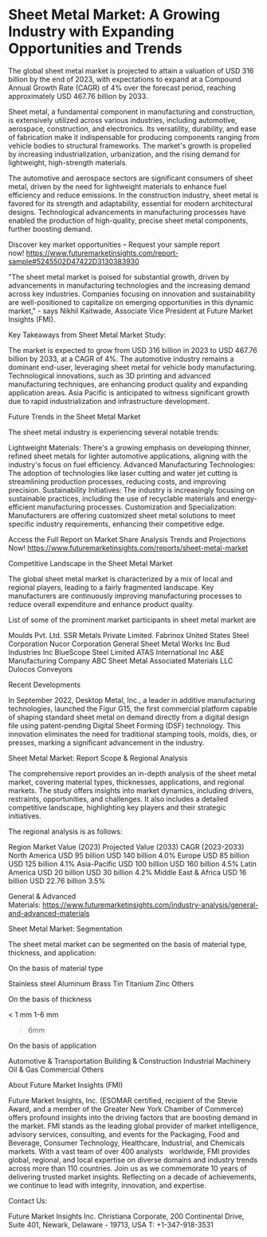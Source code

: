 # Sheet Metal Market: A Growing Industry with Expanding Opportunities and Trends

The global sheet metal market is projected to attain a valuation of USD 316 billion by the end of 2023, with expectations to expand at a Compound Annual Growth Rate (CAGR) of 4% over the forecast period, reaching approximately USD 467.76 billion by 2033.

Sheet metal, a fundamental component in manufacturing and construction, is extensively utilized across various industries, including automotive, aerospace, construction, and electronics. Its versatility, durability, and ease of fabrication make it indispensable for producing components ranging from vehicle bodies to structural frameworks. The market's growth is propelled by increasing industrialization, urbanization, and the rising demand for lightweight, high-strength materials.

The automotive and aerospace sectors are significant consumers of sheet metal, driven by the need for lightweight materials to enhance fuel efficiency and reduce emissions. In the construction industry, sheet metal is favored for its strength and adaptability, essential for modern architectural designs. Technological advancements in manufacturing processes have enabled the production of high-quality, precise sheet metal components, further boosting demand.

Discover key market opportunities – Request your sample report now! https://www.futuremarketinsights.com/report-sample#5245502D47422D3130383930

"The sheet metal market is poised for substantial growth, driven by advancements in manufacturing technologies and the increasing demand across key industries. Companies focusing on innovation and sustainability are well-positioned to capitalize on emerging opportunities in this dynamic market," - says Nikhil Kaitwade, Associate Vice President at Future Market Insights (FMI).

Key Takeaways from Sheet Metal Market Study:

The market is expected to grow from USD 316 billion in 2023 to USD 467.76 billion by 2033, at a CAGR of 4%.
The automotive industry remains a dominant end-user, leveraging sheet metal for vehicle body manufacturing.
Technological innovations, such as 3D printing and advanced manufacturing techniques, are enhancing product quality and expanding application areas.
Asia Pacific is anticipated to witness significant growth due to rapid industrialization and infrastructure development.

Future Trends in the Sheet Metal Market

The sheet metal industry is experiencing several notable trends:

Lightweight Materials: There's a growing emphasis on developing thinner, refined sheet metals for lighter automotive applications, aligning with the industry's focus on fuel efficiency.
Advanced Manufacturing Technologies: The adoption of technologies like laser cutting and water jet cutting is streamlining production processes, reducing costs, and improving precision.
Sustainability Initiatives: The industry is increasingly focusing on sustainable practices, including the use of recyclable materials and energy-efficient manufacturing processes.
Customization and Specialization: Manufacturers are offering customized sheet metal solutions to meet specific industry requirements, enhancing their competitive edge.

Access the Full Report on Market Share Analysis Trends and Projections Now! https://www.futuremarketinsights.com/reports/sheet-metal-market

Competitive Landscape in the Sheet Metal Market

The global sheet metal market is characterized by a mix of local and regional players, leading to a fairly fragmented landscape. Key manufacturers are continuously improving manufacturing processes to reduce overall expenditure and enhance product quality.

List of some of the prominent market participants in sheet metal market are

Moulds Pvt. Ltd.
SSR Metals Private Limited.
Fabrinox
United States Steel Corporation
Nucor Corporation
General Sheet Metal Works Inc
Bud Industries Inc
BlueScope Steel Limited
ATAS International Inc
A&E Manufacturing Company
ABC Sheet Metal
Associated Materials LLC
Dulocos Conveyors

Recent Developments

In September 2022, Desktop Metal, Inc., a leader in additive manufacturing technologies, launched the Figur G15, the first commercial platform capable of shaping standard sheet metal on demand directly from a digital design file using patent-pending Digital Sheet Forming (DSF) technology. This innovation eliminates the need for traditional stamping tools, molds, dies, or presses, marking a significant advancement in the industry.

Sheet Metal Market: Report Scope & Regional Analysis

The comprehensive report provides an in-depth analysis of the sheet metal market, covering material types, thicknesses, applications, and regional markets. The study offers insights into market dynamics, including drivers, restraints, opportunities, and challenges. It also includes a detailed competitive landscape, highlighting key players and their strategic initiatives.

The regional analysis is as follows:

Region	Market Value (2023)	Projected Value (2033)	CAGR (2023-2033)
North America	USD 95 billion	USD 140 billion	4.0%
Europe	USD 85 billion	USD 125 billion	4.1%
Asia-Pacific	USD 100 billion	USD 160 billion	4.5%
Latin America	USD 20 billion	USD 30 billion	4.2%
Middle East & Africa	USD 16 billion	USD 22.76 billion	3.5%

General & Advanced Materials: https://www.futuremarketinsights.com/industry-analysis/general-and-advanced-materials

Sheet Metal Market: Segmentation

The sheet metal market can be segmented on the basis of material type, thickness, and application:

On the basis of material type

Stainless steel
Aluminum
Brass
Tin
Titanium
Zinc
Others

On the basis of thickness

< 1 mm
1-6 mm
> 6mm

On the basis of application

Automotive & Transportation
Building & Construction
Industrial Machinery
Oil & Gas
Commercial
Others

About Future Market Insights (FMI)

Future Market Insights, Inc. (ESOMAR certified, recipient of the Stevie Award, and a member of the Greater New York Chamber of Commerce) offers profound insights into the driving factors that are boosting demand in the market. FMI stands as the leading global provider of market intelligence, advisory services, consulting, and events for the Packaging, Food and Beverage, Consumer Technology, Healthcare, Industrial, and Chemicals markets. With a vast team of over 400 analysts   worldwide, FMI provides global, regional, and local expertise on diverse domains and industry trends across more than 110 countries. Join us as we commemorate 10 years of delivering trusted market insights. Reflecting on a decade of achievements, we continue to lead with integrity, innovation, and expertise.

Contact Us:   

Future Market Insights Inc.
Christiana Corporate, 200 Continental Drive,
Suite 401, Newark, Delaware - 19713, USA
T: +1-347-918-3531
